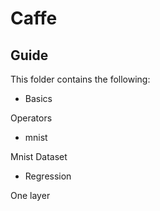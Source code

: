 # Caffe 

## Guide

This folder contains the following:

* Basics

Operators

* mnist

Mnist Dataset

* Regression

One layer



